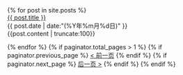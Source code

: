 <div>
{% for post in site.posts %}
    <div>     
    <a href="{{ post.url }}">{{ post.title }}</a>
    <div>{{ post.date | date:"(%Y年%m月%d日)" }}</div>
    <div class="post-excerpt">{{post.content | truncate:100}}</p></div>
    </div>
{% endfor %}
{% if paginator.total_pages > 1 %}
    {% if paginator.previous_page %}
        <a href="./page{{ paginator.previous_page }}">< 前一页</a>
{% endif %}
{% if paginator.next_page %}
        <a href="./page{{ paginator.next_page }}">后一页 ></a>
{% endif %}
{% endif %}
</div>